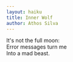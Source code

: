 ```yaml
---
layout: haiku
title: Inner Wolf
author: Athos Silva
---
```


It's not the full moon:<br>
Error messages turn me<br>
Into a mad beast.<br>
